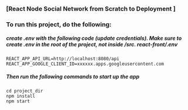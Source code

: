 

### [React Node Social Network from Scratch to Deployment ]

### To run this project, do the following:

##### create .env with the following code (update credentials). Make sure to create .env in the root of the project, not inside /src. react-front/.env

```
REACT_APP_API_URL=http://localhost:8080/api
REACT_APP_GOOGLE_CLIENT_ID=xxxxxx.apps.googleusercontent.com
```

##### Then run the following commands to start up the app

```
cd project_dir
npm install
npm start
```
